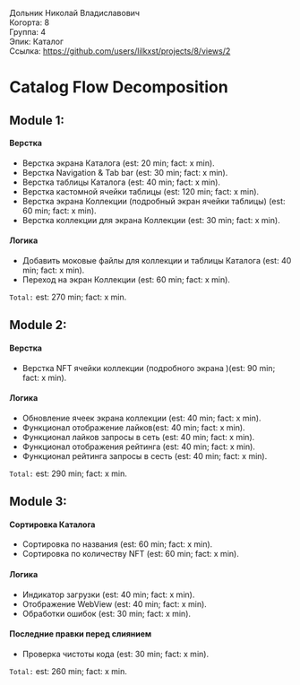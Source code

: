 Дольник Николай Владиславович
<br /> Когорта: 8
<br /> Группа: 4
<br /> Эпик: Каталог
<br /> Ссылка: https://github.com/users/lilkxst/projects/8/views/2

# Catalog Flow Decomposition


## Module 1:

#### Верстка
- Верстка экрана Каталога (est: 20 min; fact: x min).
- Верстка Navigation & Tab bar (est: 30 min; fact: x min).
- Верстка таблицы Каталога (est: 40 min; fact: x min).
- Верстка кастомной ячейки таблицы (est: 120 min; fact: x min).
- Верстка экрана Коллекции (подробный экран ячейки таблицы) (est: 60 min; fact: x min).
- Верстка коллекции для экрана Коллекции (est: 30 min; fact: x min).


#### Логика
- Добавить моковые файлы для коллекции и таблицы Каталога (est: 40 min; fact: x min).
- Переход на экран Коллекции (est: 60 min; fact: x min).

`Total:` est: 270 min; fact: x min.


## Module 2:

#### Верстка
- Верстка NFT ячейки коллекции (подробного экрана )(est: 90 min; fact: x min).

#### Логика
- Обновление ячеек экрана коллекции (est: 40 min; fact: x min).
- Функционал отображение  лайков(est: 40 min; fact: x min).
- Функционал лайков запросы в сеть (est: 40 min; fact: x min).
- Функционал отображения рейтинга (est: 40 min; fact: x min).
- Функционал рейтинга запросы в сесть (est: 40 min; fact: x min). 

`Total:` est: 290 min; fact: x min.


## Module 3:

#### Сортировка Каталога
- Сортировка по названия (est: 60 min; fact: x min).
- Сортировка по количеству NFT (est: 60 min; fact: x min).

#### Логика
- Индикатор загрузки (est: 40 min; fact: x min).
- Отображение WebView (est: 40 min; fact: x min).
- Обработки ошибок (est: 30 min; fact: x min).

#### Последние правки перед слиянием
- Проверка чистоты кода (est: 30 min; fact: x min).

`Total:` est: 260 min; fact: x min.
